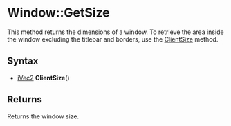 # Window::GetSize #
This method returns the dimensions of a window. To retrieve the area inside the window excluding the titlebar and borders, use the [ClientSize](Window_ClientSize.md) method.

## Syntax ##
- [iVec2](iVec2.md) **ClientSize**()

## Returns ##
Returns the window size.

